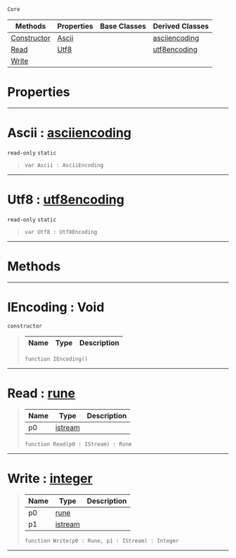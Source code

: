  `Core`

|Methods|Properties|Base Classes|Derived Classes|
|---|---|---|---|
|[ Constructor](https://github.com/PlasmaEngine/PlasmaDocs/tree/master/docs/C%2B%2B/code_reference/lightning_base_types/iencoding.markdown#iencoding-void)|[ Ascii](https://github.com/PlasmaEngine/PlasmaDocs/tree/master/docs/C%2B%2B/code_reference/lightning_base_types/iencoding.markdown#ascii-plasma-engine-docume)| |[asciiencoding](https://github.com/PlasmaEngine/PlasmaDocs/tree/master/docs/C%2B%2B/code_reference/lightning_base_types/asciiencoding.markdown)|
|[ Read](https://github.com/PlasmaEngine/PlasmaDocs/tree/master/docs/C%2B%2B/code_reference/lightning_base_types/iencoding.markdown#read-plasma-engine-documen)|[ Utf8](https://github.com/PlasmaEngine/PlasmaDocs/tree/master/docs/C%2B%2B/code_reference/lightning_base_types/iencoding.markdown#utf8-plasma-engine-documen)| |[utf8encoding](https://github.com/PlasmaEngine/PlasmaDocs/tree/master/docs/C%2B%2B/code_reference/lightning_base_types/utf8encoding.markdown)|
|[ Write](https://github.com/PlasmaEngine/PlasmaDocs/tree/master/docs/C%2B%2B/code_reference/lightning_base_types/iencoding.markdown#write-plasma-engine-docume)| | | |


 #  Properties


---  
 #  Ascii : [asciiencoding](https://github.com/PlasmaEngine/PlasmaDocs/tree/master/docs/C%2B%2B/code_reference/lightning_base_types/asciiencoding.markdown)

 `read-only` `static`

> 
> ``` lang=cpp, name=Lightning
> var Ascii : AsciiEncoding


---  
 #  Utf8 : [utf8encoding](https://github.com/PlasmaEngine/PlasmaDocs/tree/master/docs/C%2B%2B/code_reference/lightning_base_types/utf8encoding.markdown)

 `read-only` `static`

> 
> ``` lang=cpp, name=Lightning
> var Utf8 : Utf8Encoding


---  
 #  Methods


---  
 #  IEncoding : Void

 `constructor`

> 
> |Name|Type|Description|
> |---|---|---|
> ``` lang=cpp, name=Lightning
> function IEncoding()
> ``` 


---  
 #  Read : [rune](https://github.com/PlasmaEngine/PlasmaDocs/tree/master/docs/C%2B%2B/code_reference/lightning_base_types/rune.markdown)

> 
> |Name|Type|Description|
> |---|---|---|
> |p0|[istream](https://github.com/PlasmaEngine/PlasmaDocs/tree/master/docs/C%2B%2B/code_reference/lightning_base_types/istream.markdown)| |
> ``` lang=cpp, name=Lightning
> function Read(p0 : IStream) : Rune
> ``` 


---  
 #  Write : [integer](https://github.com/PlasmaEngine/PlasmaDocs/tree/master/docs/C%2B%2B/code_reference/lightning_base_types/integer.markdown)

> 
> |Name|Type|Description|
> |---|---|---|
> |p0|[rune](https://github.com/PlasmaEngine/PlasmaDocs/tree/master/docs/C%2B%2B/code_reference/lightning_base_types/rune.markdown)| |
> |p1|[istream](https://github.com/PlasmaEngine/PlasmaDocs/tree/master/docs/C%2B%2B/code_reference/lightning_base_types/istream.markdown)| |
> ``` lang=cpp, name=Lightning
> function Write(p0 : Rune, p1 : IStream) : Integer
> ``` 


---  
 

 